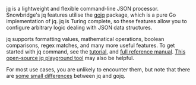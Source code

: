 [jq](https://github.com/jqlang/jq) is a lightweight and flexible command-line JSON processor. Snowbridge's jq features utilise the [gojq](https://github.com/itchyny/gojq) package, which is a pure Go implementation of jq. jq is Turing complete, so these features allow you to configure arbitrary logic dealing with JSON data structures. 

jq supports formatting values, mathematical operations, boolean comparisons, regex matches, and many more useful features. To get started with jq command, see the [tutorial](https://jqlang.github.io/jq/tutorial/), and [full reference manual](https://jqlang.github.io/jq/manual/). [This open-source jq playground tool](https://jqplay.org/) may also be helpful.

For most use cases, you are unlikely to encounter them, but note that there are [some small differences](https://github.com/itchyny/gojq?tab=readme-ov-file#difference-to-jq) between jq and gojq.
